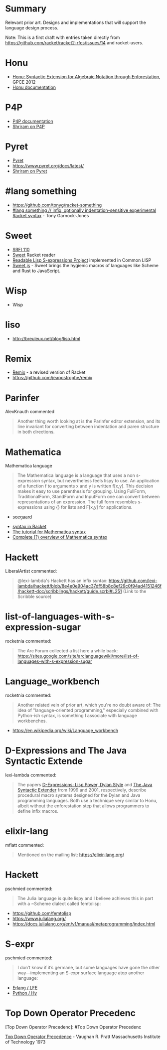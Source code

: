 # Summary
[summary]: #summary

Relevant prior art. Designs and implementations that will support the language design process.

Note: This is a first draft with entries taken directly from https://github.com/racket/racket2-rfcs/issues/14 and racket-users.

# Honu
[Honu]: #Honu

* [Honu: Syntactic Extension for Algebraic Notation  through Enforestation](https://www.cs.utah.edu/plt/publications/gpce12-rf.pdf), GPCE 2012
* [Honu documentation](https://docs.racket-lang.org/honu/)

# P4P
[P4P]: #P4P

* [P4P documentation](http://shriram.github.io/p4p/)
* [Shriram on P4P](https://groups.google.com/d/msg/racket-users/ewWuCvbe93k/T_NMS76xAwAJ)

# Pyret
[Pyret]: #Pyret

* [Pyret](https://www.pyret.org)
* <https://www.pyret.org/docs/latest/>
* [Shriram on Pyret](https://groups.google.com/d/msg/racket-users/ewWuCvbe93k/T_NMS76xAwAJ)


# #lang something
[something]: #something
* <https://github.com/tonyg/racket-something>
* [#lang something // infix, optionally indentation-sensitive experimental Racket syntax](https://groups.google.com/d/msg/racket-users/0WyNzafwPCA/jdn4ZqrLCQAJ) - Tony Garnock-Jones 

# Sweet
[Sweet]: #Sweet

* [SRFI 110](https://srfi.schemers.org/srfi-110/srfi-110.html)
* [Sweet](https://docs.racket-lang.org/sweet/) Racket reader
* [Readable Lisp S-expressions Project](https://readable.sourceforge.io/) implemented in Common LISP
* [Sweet.js](https://www.sweetjs.org) - Sweet brings the hygienic macros of languages like Scheme and Rust to JavaScript. 

# Wisp
[Wisp]: #Wisp

* Wisp

# liso
[liso]: #liso

* <http://breuleux.net/blog/liso.html>

# Remix
[Remix]: #Remix

* [Remix](https://docs.racket-lang.org/remix/) - a revised version of Racket
* <https://github.com/jeapostrophe/remix>

# Parinfer
[Parinfer]: #Parinfer

AlexKnauth commented 
> Another thing worth looking at is the Parinfer editor extension, and its line invariant for converting between indentation and paren structure in both directions.

# Mathematica
[Mathematica]: #Mathematica

Mathematica language

> The Mathematica language is a language that uses a non s-expression syntax, but nevertheless feels lispy to use. An application of a function f to arguments x and y is written f[x,y]. This decision makes it easy to use parenthesis for grouping. Using FullForm, TraditionalForm, StandForm and InputForm one can convert between representations of an expression. The full form resembles s-expressions using {} for lists and F[x,y] for applications.
- [soegaard](/soegaard)

* [syntax in Racket](https://docs.racket-lang.org/infix-manual/index.html)
* [The tutorial for Mathematica syntax](https://reference.wolfram.com/language/tutorial/TheSyntaxOfTheWolframLanguage.html)
* [Complete (?) overview of Mathematica syntax](https://reference.wolfram.com/language/guide/Syntax.html)

# Hackett
[Hackett]: #Hackett

LiberalArtist commented:
> @lexi-lambda's Hackett has an infix syntax: <https://github.com/lexi-lambda/hackett/blob/8e4e0e904ac37df58b8c8ef29c0f94ad4151246f/hackett-doc/scribblings/hackett/guide.scrbl#L251> (Link to the Scribble source)

# list-of-languages-with-s-expression-sugar
[list-of-languages-with-s-expression-sugar]: #list-of-languages-with-s-expression-sugar

rocketnia commented:
> The Arc Forum collected a list here a while back: <https://sites.google.com/site/arclanguagewiki/more/list-of-languages-with-s-expression-sugar>

# Language_workbench
[Language_workbench]: #Language_workbench

rocketnia commented:
> Another related vein of prior art, which you're no doubt aware of: The idea of "language-oriented programming," especially combined with Python-ish syntax, is something I associate with language workbenches.

* <https://en.wikipedia.org/wiki/Language_workbench>

# D-Expressions and The Java Syntactic Extende
[D-Expressions]: #D-Expressions

lexi-lambda commented:
> The papers [D-Expressions: Lisp Power, Dylan Style](https://people.csail.mit.edu/jrb/Projects/dexprs.pdf) and [The Java Syntactic Extender](https://people.eecs.berkeley.edu/~jrb/Projects/oopsla-jse.pdf) from 1999 and 2001, respectively, describe procedural macro systems designed for the Dylan and Java programming languages. Both use a technique very similar to Honu, albeit without the enforestation step that allows programmers to define infix macros.
 
# elixir-lang
[elixir-lang]: #elixir-lang

mflatt commented:
> Mentioned on the mailing list: <https://elixir-lang.org/>
 
# Hackett
[Hackett]: #Hackett

pschmied commented:
> The Julia language is quite lispy and I believe achieves this in part with a ~Scheme dialect called femtolisp:

* <https://github.com/femtolisp>
* <https://www.julialang.org/>
* <https://docs.julialang.org/en/v1/manual/metaprogramming/index.html>

# S-expr
[S-expr]: #S-expr

pschmied commented:
> I don’t know if it’s germane, but some languages have gone the other way—implementing an S-expr surface language atop another language:
* [Erlang / LFE](http://lfe.io/)
* [Python / Hy](http://docs.hylang.org/en/stable/)

# Top Down Operator Precedenc
[Top Down Operator Precedenc]: #Top Down Operator Precedenc

[Top Down Operator Precedence](http://tdop.github.io) -  Vaughan R. Pratt  Massachusetts Institute of Technology 1973




